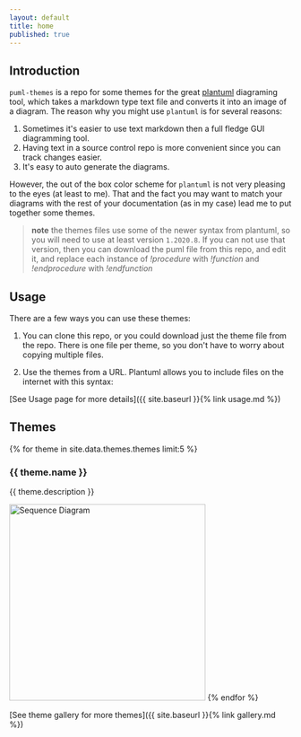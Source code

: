 ```yaml
---
layout: default
title: home
published: true
---
```


## Introduction

<code>puml-themes</code> is a repo for some themes for the great [plantuml](https://plantuml.com) diagraming tool, which takes a markdown type text file and converts it into an image of a diagram. The reason why you might use ``plantuml`` is for several reasons:
1. Sometimes it's easier to use text markdown then a full fledge GUI diagramming tool.
1. Having text in a source control repo is more convenient since you can track changes easier.
1. It's easy to auto generate the diagrams.

However, the out of the box color scheme for <code>plantuml</code> is not very pleasing to the eyes (at least to me). That and the fact you may want to match your diagrams with the rest of your documentation (as in my case) lead me to put together some themes.

> **note** the themes files use some of the newer syntax from plantuml, so you will need to use at least version <code>1.2020.8</code>. If you can not use that version, then you can download the puml file from this repo, and edit it, and replace each instance of _!procedure_ with _!function_ and _!endprocedure_ with _!endfunction_

## Usage

There are a few ways you can use these themes:
1. You can clone this repo, or you could download just the theme file from the repo. There is one file per theme, so you don't have to worry about copying multiple files.

2. Use the themes from a URL. Plantuml allows you to include files on the internet with this syntax:

[See Usage page for more details]({{ site.baseurl }}{% link usage.md %})


## Themes

{% for theme in site.data.themes.themes limit:5 %}
### {{ theme.name }}
{{ theme.description }}

<a href="themes/{{ theme.name }}"><img src="themes/{{ theme.name }}/sequence-ex.svg" width="350" height="350" title="Sequence Diagram" alt="Sequence Diagram"></a>
{% endfor %}

[See theme gallery for more themes]({{ site.baseurl }}{% link gallery.md %})
